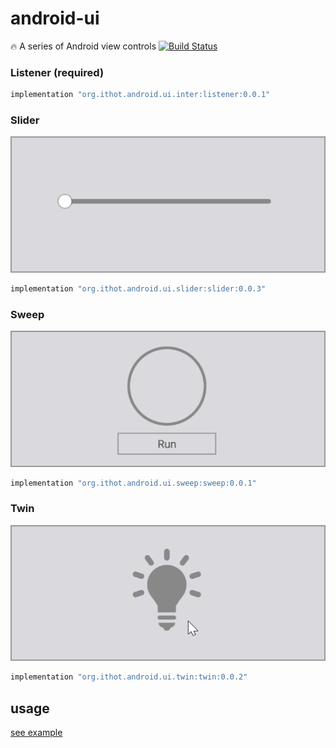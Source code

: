 # android-ui
:fire: A series of Android view controls [![Build Status](https://img.shields.io/travis/ithot-all/android-ui/master.svg?style=flat-square)](https://travis-ci.org/ithot-all/android-ui)

### Listener (required)
```gradle
implementation "org.ithot.android.ui.inter:listener:0.0.1"
```

### Slider
![slider](arts/slider.gif)
```gradle
implementation "org.ithot.android.ui.slider:slider:0.0.3"
```

### Sweep
![sweep](arts/sweep.gif)
```gradle
implementation "org.ithot.android.ui.sweep:sweep:0.0.1"
```

### Twin
![twin](arts/twin.gif)
```gradle
implementation "org.ithot.android.ui.twin:twin:0.0.2"
```

## usage
[see example](https://github.com/ithot-all/android-ui/tree/master/example)
